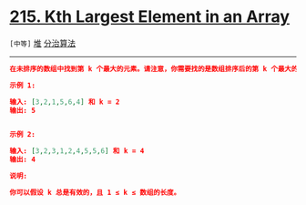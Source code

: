 # [215. Kth Largest Element in an Array](https://leetcode-cn.com/problems/kth-largest-element-in-an-array/)

`[中等]` [堆](https://leetcode-cn.com/tag/heap/) [分治算法](https://leetcode-cn.com/tag/divide-and-conquer/)

---

```json
在未排序的数组中找到第 k 个最大的元素。请注意，你需要找的是数组排序后的第 k 个最大的元素，而不是第 k 个不同的元素。

示例 1:

输入: [3,2,1,5,6,4] 和 k = 2
输出: 5


示例 2:

输入: [3,2,3,1,2,4,5,5,6] 和 k = 4
输出: 4

说明: 

你可以假设 k 总是有效的，且 1 ≤ k ≤ 数组的长度。

```

